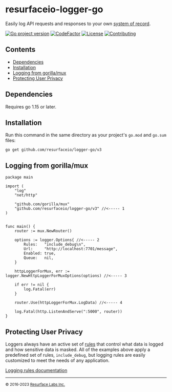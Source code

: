 # resurfaceio-logger-go
Easily log API requests and responses to your own [system of record](https://resurface.io).

[![Go project version](https://badge.fury.io/go/github.com%2Fresurfaceio%2Flogger-go.svg)](https://badge.fury.io/go/github.com%2Fresurfaceio%2Flogger-go)
[![CodeFactor](https://www.codefactor.io/repository/github/resurfaceio/logger-go/badge)](https://www.codefactor.io/repository/github/resurfaceio/logger-go)
[![License](https://img.shields.io/github/license/resurfaceio/logger-go)](https://github.com/resurfaceio/logger-go/blob/master/LICENSE)
[![Contributing](https://img.shields.io/badge/contributions-welcome-green.svg)](https://github.com/resurfaceio/logger-go/blob/master/CONTRIBUTING.md)

## Contents

<ul>
<li><a href="#dependencies">Dependencies</a></li>
<li><a href="#installation">Installation</a></li>
<li><a href="#logging_from_mux">Logging from gorilla/mux</a></li>
<li><a href="#privacy">Protecting User Privacy</a></li>
</ul>

<a name="dependencies"/>

## Dependencies

Requires go 1.15 or later.

<a name="installation"/>

## Installation

Run this command in the same directory as your project's `go.mod` and `go.sum` files:

```
go get github.com/resurfaceio/logger-go/v3
```

<a name="logging_from_mux"/>

## Logging from gorilla/mux

```golang
package main

import (
	"log"
	"net/http"

	"github.com/gorilla/mux"
	"github.com/resurfaceio/logger-go/v3" //<----- 1
)


func main() {
	router := mux.NewRouter()
  
	options := logger.Options{ //<----- 2
		Rules:   "include_debug\n",
		Url:     "http://localhost:7701/message",
		Enabled: true,
		Queue:   nil,
	}

	httpLoggerForMux, err := logger.NewHttpLoggerForMuxOptions(options) //<----- 3

	if err != nil {
		log.Fatal(err)
	}

	router.Use(httpLoggerForMux.LogData) //<----- 4

	log.Fatal(http.ListenAndServe(":5000", router))
}
```

<a name="privacy"/>

## Protecting User Privacy

Loggers always have an active set of <a href="https://resurface.io/rules.html">rules</a> that control what data is logged
and how sensitive data is masked. All of the examples above apply a predefined set of rules, `include_debug`,
but logging rules are easily customized to meet the needs of any application.

<a href="https://resurface.io/rules.html">Logging rules documentation</a>

---
<small>&copy; 2016-2023 <a href="https://resurface.io">Resurface Labs Inc.</a></small>
